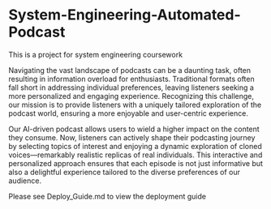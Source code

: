 # System-Engineering-Automated-Podcast
This is a project for system engineering coursework

Navigating the vast landscape of podcasts can be a daunting task, often resulting in information overload for enthusiasts. Traditional formats often fall short in addressing individual preferences, leaving listeners seeking a more personalized and engaging experience. Recognizing this challenge, our mission is to provide listeners with a uniquely tailored exploration of the podcast world, ensuring a more enjoyable and user-centric experience.

Our AI-driven podcast allows users to wield a higher impact on the content they consume. Now, listeners can actively shape their podcasting journey by selecting topics of interest and enjoying a dynamic exploration of cloned voices—remarkably realistic replicas of real individuals. This interactive and personalized approach ensures that each episode is not just informative but also a delightful experience tailored to the diverse preferences of our audience.

Please see Deploy_Guide.md to view the deployment guide
